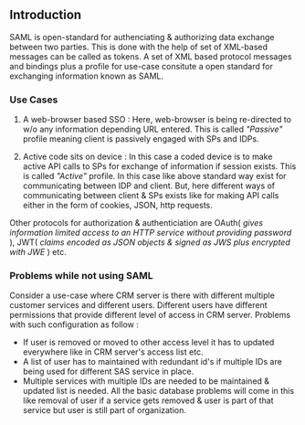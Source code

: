 ## Introduction

SAML is open-standard for authenciating & authorizing data exchange between two parties. This is done with the help
of set of XML-based messages can be called as tokens. A set of XML based protocol messages and bindings plus
a profile for use-case consitute a open standard for exchanging information known as SAML. 

### Use Cases 

1. A web-browser based SSO : Here, web-browser is being re-directed to w/o any information depending URL entered. This is called _"Passive"_ profile meaning client is passively engaged with SPs and IDPs.

2. Active code sits on device : In this case a coded device is to make active API calls to SPs for exchange of information if session exists. This is called _"Active"_ profile. In this case like above standard way exist for communicating between IDP and client. But, here different ways of communicating between client & SPs exists like for making API calls either in the form of cookies, JSON, http requests. 

Other protocols for authorization & authenticiation are OAuth( _gives information limited access to an HTTP service without providing password_ ), JWT( _claims encoded as JSON objects & signed as JWS plus encrypted with JWE_ ) etc.

### Problems while not using SAML 

Consider a use-case where CRM server is there with different multiple customer services and different users. Different users have different permissions that provide different level of access in CRM server.
Problems with such configuration as follow :

* If user is removed or moved to other access level it has to updated everywhere like in CRM server's access list etc.
* A list of user has to maintained with redundant id's if multiple IDs are being used for different SAS service in place.
* Multiple services with multiple IDs are needed to be maintained & updated list is needed. All the basic database problems will come in this like removal of user if a service gets removed & user is part of that service but user is still part of organization.


